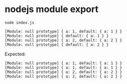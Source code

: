# nodejs module export

`node index.js`



```
[Module: null prototype] { a: 1, default: { a: 1 } }
[Module: null prototype] { default: { a: 1 } }
[Module: null prototype] { a: 2, default: { a: 2 } }
[Module: null prototype] { default: { a: 2 } }
```



Expected:

```
[Module: null prototype] { a: 1, default: { a: 1 } }
[Module: null prototype] { a: 1, default: { a: 1 } }
[Module: null prototype] { a: 2, default: { a: 2 } }
[Module: null prototype] { a: 2, default: { a: 2 } }
```

